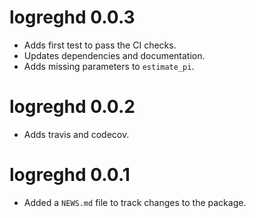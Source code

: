 # logreghd 0.0.3

* Adds first test to pass the CI checks.
* Updates dependencies and documentation.
* Adds missing parameters to `estimate_pi`.

# logreghd 0.0.2

* Adds travis and codecov.   

# logreghd 0.0.1

* Added a `NEWS.md` file to track changes to the package.
